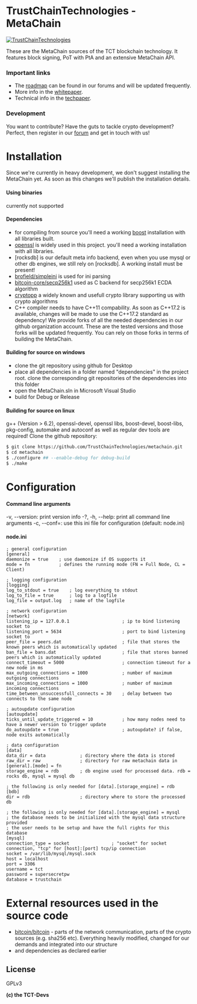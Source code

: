 # TrustChainTechnologies - MetaChain

[![TrustChainTechnologies](https://www.trustchaintechnologies.io/logo.png)](https://www.trustchaintechnologies.io/)

These are the MetaChain sources of the TCT blockchain technology. It features block signing, PoT with PtA and an extensive MetaChain API.

### Important links
 - The [roadmap] can be found in our forums and will be updated frequently.
 - More info in the [whitepaper].
 - Technical info in the [techpaper].

### Development

You want to contribute? Have the guts to tackle crypto development?
Perfect, then register in our [forum] and get in touch with us!

# Installation

Since we're currently in heavy development, we don't suggest installing the MetaChain yet. As soon as this changes we'll publish the installation details.
#### Using binaries
currently not supported
#### Dependencies
- for compiling from source you'll need a working [boost] installation with all libraries built.
- [openssl] is widely used in this project. you'll need a working installation with all libraries.
- [rocksdb] is our default meta info backend, even when you use mysql or other db engines, we still rely on [rocksdb]. A working install must be present!
- [brofield/simpleini] is used for ini parsing
- [bitcoin-core/secp256k1] used as C backend for secp256k1 ECDA algorithm
- [cryptopp] a widely known and usefull crypto library supporting us with crypto algorithms
- C++ compiler needs to have C++11 compability. As soon as C++17.2 is available, changes will be made to use the C++17.2 standard as dependency!
We provide forks of all the needed dependencies in our github organization account. These are the tested versions and those forks will be updated frequently. You can rely on those forks in terms of building the MetaChain.
#### Building for source on windows
- clone the git repository using github for Desktop
- place all dependencies in a folder named "dependencies" in the project root. clone the corresponding git repositories of the dependencies into this folder
- open the MetaChain.sln in Microsoft Visual Studio
- build for Debug or Release
#### Building for source on linux
g++ (Version > 6.2), openssl-devel, openssl libs, boost-devel, boost-libs, pkg-config, automake and autoconf as well as regular dev tools are required!
Clone the github repository:
```sh
$ git clone https://github.com/TrustChainTechnologies/metachain.git
$ cd metachain
$ ./configure ## --enable-debug for debug-build
$ ./make
```
# Configuration
#### Command line arguments
-v, --version: print version info
-?, -h, --help: print all command line arguments
-c, --conf=<file>: use this ini file for configuration (default: node.ini)
#### node.ini
```
; general configuration
[general]
daemonize = true    ; use daemonize if OS supports it
mode = fn			; defines the running mode (FN = Full Node, CL = Client) 

; logging configuration
[logging]
log_to_stdout = true    ; log everything to stdout
log_to_file = true      ; log to a logfile
log_file = output.log   ; name of the logfile

; network configuration
[network]
listening_ip = 127.0.0.1                    ; ip to bind listening socket to
listening_port = 5634                       ; port to bind listening socket to
peer_file = peers.dat                       ; file that stores the known peers which is automatically updated
ban_file = bans.dat                         ; file that stores banned peers which is automatically updated
connect_timeout = 5000                      ; connection timeout for a new node in ms
max_outgoing_connections = 1000             ; number of maximum outgoing connections
max_incoming_connections = 1000             ; number of maximum incoming connections
time_between_unsuccessfull_connects = 30    ; delay between two connects to the same node

; autoupdate configuration
[autoupdate]
ticks_until_update_triggered = 10           ; how many nodes need to have a newer version to trigger update
do_autoupdate = true                        ; autoupdate? if false, node exits automatically

; data configuration
[data]
data_dir = data				; directory where the data is stored
raw_dir = raw				; directory for raw metachain data in [general].[mode] = fn
storage_engine = rdb		; db engine used for processed data. rdb = rocks db, mysql = mysql db

; the following is only needed for [data].[storage_engine] = rdb
[bdb]
dir = rdb					; directory where to store the processed db

; the following is only needed for [data].[storage_engine] = mysql
; the database needs to be initialized with the mysql data structure provided
; the user needs to be setup and have the full rights for this database
[mysql]
connection_type = socket				; "socket" for socket connection, "tcp" for [host]:[port] tcp/ip connection
socket = /var/lib/mysql/mysql.sock
host = localhost
port = 3306
username = tct
password = supersecretpw
database = trustchain
```

# External resources used in the source code
- [bitcoin/bitcoin] - parts of the network communication, parts of the crypto sources (e.g. sha256 etc). Everything heavily modified, changed for our demands and integrated into our structure
- and dependencies as declared earlier

License
----

GPLv3


**(c) the TCT-Devs**

[//]: # (These are reference links used in the body of this note and get stripped out when the markdown processor does its job. There is no need to format nicely because it shouldn't be seen. Thanks SO - http://stackoverflow.com/questions/4823468/store-comments-in-markdown-syntax)


   [roadmap]: <https://forum.trustchaintechnologies.io/showthread.php?tid=13&pid=21#pid21>
   [whitepaper]: <https://backoffice.trustchaintechnologies.io/downloads/whitepaper.pdf>
   [techpaper]: <https://backoffice.trustchaintechnologies.io/downloads/techpaper.pdf>
   [forum]: <https://forum.trustchaintechnologies.io>
   [brofield/simpleini]: <https://github.com/brofield/simpleini>
   [bitcoin/bitcoin]: <https://github.com/bitcoin/bitcoin>
   [boost]: <http://www.boost.org/>
   [openssl]: <https://github.com/openssl/openssl>
   [facebook/rocksdb]: <https://github.com/facebook/rocksdb/>
   [bitcoin-core/secp256k1]: <https://github.com/bitcoin-core/secp256k1>
   [cryptopp]: <https://github.com/weidai11/cryptopp>